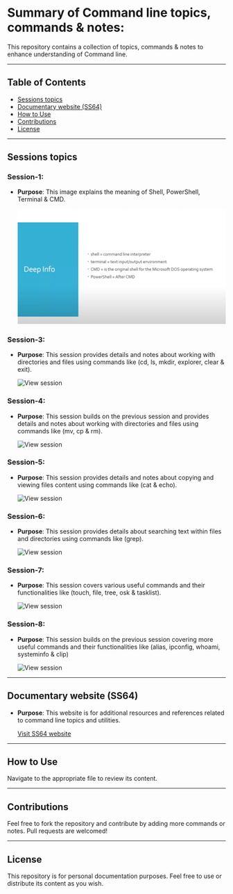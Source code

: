 # Summary of Command line topics, commands & notes:

This repository contains a collection of topics, commands & notes to enhance understanding of Command line.

---

## Table of Contents

- [Sessions topics](#sessions-topics)
- [Documentary website (SS64)](#documentary-website-SS64)
- [How to Use](#how-to-use)
- [Contributions](#contributions)
- [License](#license)

---

## Sessions topics

### Session-1: 
- **Purpose**: This image explains the meaning of Shell, PowerShell, Terminal & CMD.

  ![View image](Session-1.PNG)

### Session-3:
- **Purpose**: This session provides details and notes about working with directories and files using commands like (cd, ls, mkdir, explorer, clear & exit).

  ![View session](Session-3.PNG)

### Session-4: 
- **Purpose**: This session builds on the previous session and provides details and notes about working with directories and files using commands like (mv, cp & rm).

  ![View session](Session-4.PNG)

### Session-5:
- **Purpose**: This session provides details and notes about copying and viewing files content using commands like (cat & echo).

  ![View session](Session-5.PNG)

### Session-6:
- **Purpose**: This session provides details about searching text within files and directories using commands like (grep).

  ![View session](Session-6.PNG)

### Session-7:
- **Purpose**: This session covers various useful commands and their functionalities like (touch, file, tree, osk & tasklist).

  ![View session](Session-7.PNG)

### Session-8:
- **Purpose**: This session builds on the previous session covering more useful commands and their functionalities like (alias, ipconfig, whoami, systeminfo & clip)

  ![View session](Session-8.PNG)

---

## Documentary website (SS64)

- **Purpose**: This website is for additional resources and references related to command line topics and utilities.

  [Visit SS64 website](https://ss64.com/)

---

## How to Use

Navigate to the appropriate file to review its content.

---

## Contributions

Feel free to fork the repository and contribute by adding more commands or notes. Pull requests are welcomed!

---

## License

This repository is for personal documentation purposes. Feel free to use or distribute its content as you wish.
